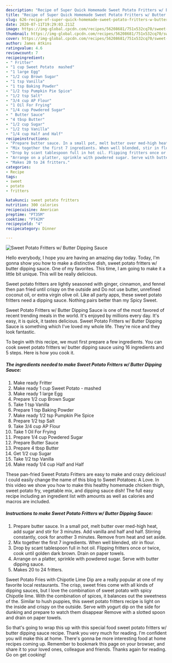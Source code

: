 ```yaml
---
description: "Recipe of Super Quick Homemade Sweet Potato Fritters w/ Butter Dipping Sauce"
title: "Recipe of Super Quick Homemade Sweet Potato Fritters w/ Butter Dipping Sauce"
slug: 626-recipe-of-super-quick-homemade-sweet-potato-fritters-w-butter-dipping-sauce
date: 2020-07-11T19:29:03.211Z
image: https://img-global.cpcdn.com/recipes/56208681/751x532cq70/sweet-potato-fritters-w-butter-dipping-sauce-recipe-main-photo.jpg
thumbnail: https://img-global.cpcdn.com/recipes/56208681/751x532cq70/sweet-potato-fritters-w-butter-dipping-sauce-recipe-main-photo.jpg
cover: https://img-global.cpcdn.com/recipes/56208681/751x532cq70/sweet-potato-fritters-w-butter-dipping-sauce-recipe-main-photo.jpg
author: James Atkins
ratingvalue: 4.6
reviewcount: 7
recipeingredient:
- " Fritter"
- "1 cup Sweet Potato  mashed"
- "1 large Egg"
- "1/2 cup Brown Sugar"
- "1 tsp Vanilla"
- "1 tsp Baking Powder"
- "1/2 tsp Pumpkin Pie Spice"
- "1/2 tsp Salt"
- "3/4 cup AP Flour"
- "1 Oil For Frying"
- "1/4 cup Powdered Sugar"
- " Butter Sauce"
- "4 tbsp Butter"
- "1/2 cup Sugar"
- "1/2 tsp Vanilla"
- "1/4 cup Half and Half"
recipeinstructions:
- "Prepare butter sauce. In a small pot, melt butter over med-high heat, add sugar and stir for 3 minutes. Add vanilla and half and half. Stirring constantly, cook for another 3 minutes. Remove from heat and set aside."
- "Mix together the first 7 ingredients. When well blended, stir in flour."
- "Drop by scant tablespoon full in hot oil. Flipping fritters once or twice, cook until golden dark brown. Drain on paper towels."
- "Arrange on a platter, sprinkle with powdered sugar. Serve with butter dipping sauce."
- "Makes 20 to 24 fritters."
categories:
- Recipe
tags:
- sweet
- potato
- fritters

katakunci: sweet potato fritters 
nutrition: 300 calories
recipecuisine: American
preptime: "PT35M"
cooktime: "PT42M"
recipeyield: "4"
recipecategory: Dinner

---
```



![Sweet Potato Fritters w/ Butter Dipping Sauce](https://img-global.cpcdn.com/recipes/56208681/751x532cq70/sweet-potato-fritters-w-butter-dipping-sauce-recipe-main-photo.jpg)

Hello everybody, I hope you are having an amazing day today. Today, I'm gonna show you how to make a distinctive dish, sweet potato fritters w/ butter dipping sauce. One of my favorites. This time, I am going to make it a little bit unique. This will be really delicious.

Sweet potato fritters are lightly seasoned with ginger, cinnamon, and fennel then pan fried until crispy on the outside and Do not use butter, unrefined coconut oil, or extra virgin olive oil. Like all party apps, these sweet potato fritters need a dipping sauce. Nothing pairs better than my Spicy Sweet.

Sweet Potato Fritters w/ Butter Dipping Sauce is one of the most favored of recent trending meals in the world. It's enjoyed by millions every day. It's easy, it is quick, it tastes delicious. Sweet Potato Fritters w/ Butter Dipping Sauce is something which I've loved my whole life. They're nice and they look fantastic.


To begin with this recipe, we must first prepare a few ingredients. You can cook sweet potato fritters w/ butter dipping sauce using 16 ingredients and 5 steps. Here is how you cook it.

<!--inarticleads1-->

##### The ingredients needed to make Sweet Potato Fritters w/ Butter Dipping Sauce:

1. Make ready  Fritter
1. Make ready 1 cup Sweet Potato - mashed
1. Make ready 1 large Egg
1. Prepare 1/2 cup Brown Sugar
1. Take 1 tsp Vanilla
1. Prepare 1 tsp Baking Powder
1. Make ready 1/2 tsp Pumpkin Pie Spice
1. Prepare 1/2 tsp Salt
1. Take 3/4 cup AP Flour
1. Take 1 Oil For Frying
1. Prepare 1/4 cup Powdered Sugar
1. Prepare  Butter Sauce
1. Prepare 4 tbsp Butter
1. Get 1/2 cup Sugar
1. Take 1/2 tsp Vanilla
1. Make ready 1/4 cup Half and Half


These pan-fried Sweet Potato Fritters are easy to make and crazy delicious! I could easily change the name of this blog to Sweet Potatoes: A Love. In this video we show you how to make this healthy homemade chicken thigh, sweet potato fry, vegetable mix, and dipping sauce dish! The full easy recipe including an ingredient list with amounts as well as calories and macros are included. 

<!--inarticleads2-->

##### Instructions to make Sweet Potato Fritters w/ Butter Dipping Sauce:

1. Prepare butter sauce. In a small pot, melt butter over med-high heat, add sugar and stir for 3 minutes. Add vanilla and half and half. Stirring constantly, cook for another 3 minutes. Remove from heat and set aside.
1. Mix together the first 7 ingredients. When well blended, stir in flour.
1. Drop by scant tablespoon full in hot oil. Flipping fritters once or twice, cook until golden dark brown. Drain on paper towels.
1. Arrange on a platter, sprinkle with powdered sugar. Serve with butter dipping sauce.
1. Makes 20 to 24 fritters.


Sweet Potato Fries with Chipotle Lime Dip are a really popular at one of my favorite local restaurants. The crisp, sweet fries come with all kinds of dipping sauces, but I love the combination of sweet potato with spicy Chipotle lime. With the combination of spices, it balances out the sweetness of the. Similar to hush puppies, this sweet potato fritters recipe is light on the inside and crispy on the outside. Serve with yogurt dip on the side for dunking and prepare to watch them disappear Remove with a slotted spoon and drain on paper towels. 

So that's going to wrap this up with this special food sweet potato fritters w/ butter dipping sauce recipe. Thank you very much for reading. I'm confident you will make this at home. There's gonna be more interesting food at home recipes coming up. Remember to bookmark this page on your browser, and share it to your loved ones, colleague and friends. Thanks again for reading. Go on get cooking!
